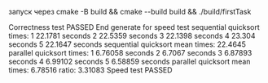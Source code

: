 запуск через cmake -B build && cmake --build build && ./build/firstTask

Correctness test PASSED
End generate for speed test
sequential quicksort times:
1 22.1781 seconds
2 22.5359 seconds
3 22.1398 seconds
4 23.304 seconds
5 22.1647 seconds
sequential quicksort mean times: 22.4645
parallel quicksort times:
1 6.76058 seconds
2 6.7067 seconds
3 6.87893 seconds
4 6.99102 seconds
5 6.58859 seconds
parallel quicksort mean times: 6.78516
ratio: 3.31083
Speed test PASSED